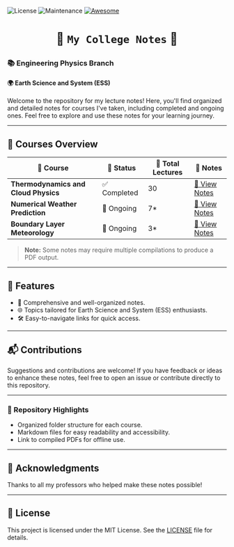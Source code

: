 ![License](https://img.shields.io/badge/License-MIT-blue) ![Maintenance](https://img.shields.io/badge/Maintained-Yes-brightgreen) [![Awesome](https://cdn.rawgit.com/sindresorhus/awesome/d7305f38d29fed78fa85652e3a63e154dd8e8829/media/badge.svg)](https://github.com/Jack-bo1220/Awesome-Remote-Sensing-Foundation-Models)
# <p align=center>🌟 `My College Notes` 🌟 </p>

### 📚 **Engineering Physics Branch**  
#### 🌍 **Earth Science and System (ESS)**  

Welcome to the repository for my lecture notes! Here, you'll find organized and detailed notes for courses I've taken, including completed and ongoing ones. Feel free to explore and use these notes for your learning journey.  

---

## 🚀 **Courses Overview**  

| 📘 **Course**                   | 📌 **Status**         | 📆 **Total Lectures** | 📝 **Notes**                                                                                           |
|---------------------------------|-----------------------|-----------------------|--------------------------------------------------------------------------------------------------------|
| **Thermodynamics and Cloud Physics** | ✅ Completed          | 30                    | [📄 View Notes](https://github.com/Harshit-Dhanwalkar/College-Notes/tree/main/Thermodynamics-and-Cloud-Physics/Notes.pdf) |
| **Numerical Weather Prediction**     | 🔄 Ongoing            | 7*                    | [📄 View Notes](https://github.com/Harshit-Dhanwalkar/College-Notes/tree/main/Numerical-Weather-Prediction/Notes.pdf)     |
| **Boundary Layer Meteorology**       | 🔄 Ongoing            | 3*                    | [📄 View Notes](https://github.com/Harshit-Dhanwalkar/College-Notes/tree/main/Boundary-Layer-Meteorology/Notes.pdf)       |

> **Note:** Some notes may require multiple compilations to produce a PDF output.  

---

## 🎯 **Features**
- 📖 Comprehensive and well-organized notes.  
- 🌐 Topics tailored for Earth Science and System (ESS) enthusiasts.  
- 🛠️ Easy-to-navigate links for quick access.  

---

## 📬 **Contributions**  
Suggestions and contributions are welcome! If you have feedback or ideas to enhance these notes, feel free to open an issue or contribute directly to this repository.  

---

### 📂 Repository Highlights  
- Organized folder structure for each course.  
- Markdown files for easy readability and accessibility.  
- Link to compiled PDFs for offline use.  

---

## 🖤 **Acknowledgments**
Thanks to all my professors who helped make these notes possible!  

---

## 📝 License
This project is licensed under the MIT License. See the [LICENSE](LICENSE) file for details.
